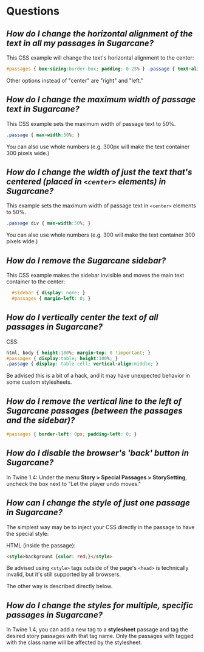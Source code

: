 # Questions

## *How do I change the horizontal alignment of the text in all my passages in Sugarcane?*

This CSS example will change the text's horizontal alignment to the center:

```css
#passages { box-sizing:border-box; padding: 0 25% } .passage { text-align:center; }
```

Other options instead of "center" are "right" and "left."

## *How do I change the maximum width of passage text in Sugarcane?*

This CSS example sets the maximum width of passage text to 50%.

```css
.passage { max-width:50%; }
```

You can also use whole numbers (e.g. 300px will make the text container 300 pixels wide.)

## *How do I change the width of just the text that's centered (placed in `<center>` elements) in Sugarcane?*

This example sets the maximum width of passage text in `<center>` elements to 50%.

```css
.passage div { max-width:50%; }
```

You can also use whole numbers (e.g. 300 will make the text container 300 pixels wide.)

## *How do I remove the Sugarcane sidebar?*

This CSS example makes the sidebar invisible and moves the main text container to the center:

```css
  #sidebar { display: none; }
  #passages { margin-left: 0; }
```

## *How do I vertically center the text of all passages in Sugarcane?*

CSS:

```css
html, body { height:100%; margin-top: 0 !important; }
#passages { display:table; height:100%; }
.passage { display: table-cell; vertical-align:middle; }
```

Be advised this is a bit of a hack, and it may have unexpected behavior in some custom stylesheets.

## *How do I remove the vertical line to the left of Sugarcane passages (between the passages and the sidebar)?*

```css
#passages { border-left: 0px; padding-left: 0; }
```

## *How do I disable the browser's 'back' button in Sugarcane?*

In Twine 1.4: Under the menu **Story \> Special Passages \> StorySetting**, uncheck the box next to "Let the player undo moves."

## *How can I change the style of just one passage in Sugarcane?*

The simplest way may be to inject your CSS directly in the passage to have the special style:

HTML (inside the passage):

```html
<style>background {color: red;}</style>
```

Be advised using `<style>` tags outside of the page's `<head>` is technically invalid, but it's still supported by all browsers.

The other way is described directly below.

## *How do I change the styles for multiple, specific passages in Sugarcane?*

In Twine 1.4, you can add a new tag to a **stylesheet** passage and tag the desired story passages with that tag name. Only the passages with tagged with the class name will be affected by the stylesheet.
